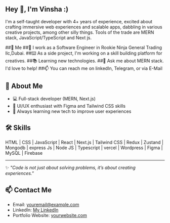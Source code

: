 ## Hey 👋, I'm Vinsha :)


I'm a self-taught developer with 4+ years of experience, excited about crafting immersive web experiences and scalable apps, dabbling in various creative projects, among other silly things. Tools of the trade are MERN stack, JavaScript/TypeScript and Next js.

##🚀 Me
##💼 I work as a Software Engineer in Rookie Ninja General Trading llc,Dubai.
##⌨️ As a side project, I'm working on a skill building platform for creatives.
##📚 Learning new technologies.
##💬 Ask me about MERN stack. I'd love to help!
##📫 You can reach me on linkedIn, Telegram, or via E-Mail

## 🚀 About Me
- 💻 Full-stack developer (MERN, Next.js)
- 🎨 UI/UX enthusiast with Figma and Tailwind CSS skills
- 🌱 Always learning new tech to improve user experiences


## 🛠 Skills
HTML | CSS | JavaScript | React | Next.js | Tailwind CSS | Redux | Zustand | Mongodb | express Js | Node JS | Typescript | vercel | Wordpress | Figma | MySQL | Firebase


---
✨ _"Code is not just about solving problems, it’s about creating experiences."_ 


## 📫 Contact Me
- Email: [youremail@example.com](mailto:youremail@example.com)
- LinkedIn: [My LinkedIn](https://linkedin.com/in/yourprofile)
- Portfolio Website: [yourwebsite.com](https://yourwebsite.com)


